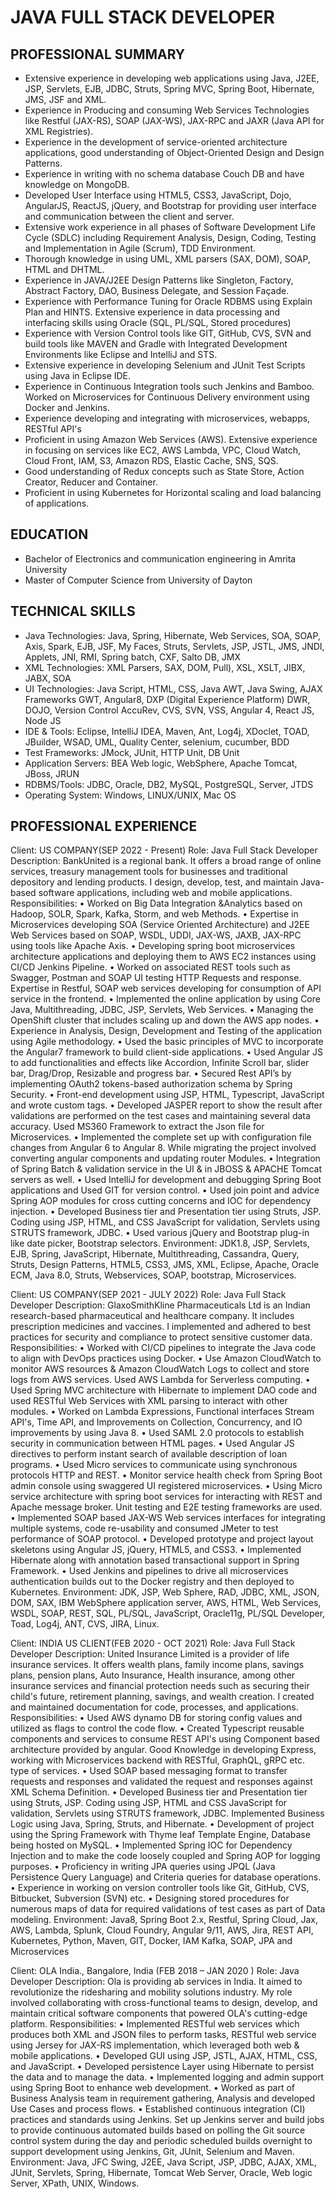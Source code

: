 # JAVA FULL STACK DEVELOPER





## PROFESSIONAL SUMMARY
- Extensive experience in developing web applications using Java, J2EE, JSP, Servlets, EJB, JDBC, Struts, Spring MVC, Spring Boot, Hibernate, JMS, JSF and XML. 
-	Experience in Producing and consuming Web Services Technologies like Restful (JAX-RS), SOAP (JAX-WS), JAX-RPC and JAXR (Java API for XML Registries).
-	Experience in the development of service-oriented architecture applications, good understanding of Object-Oriented Design and Design Patterns.
-	Experience in writing with no schema database Couch DB and have knowledge on MongoDB.
-	Developed User Interface using HTML5, CSS3, JavaScript, Dojo, AngularJS, ReactJS, jQuery, and Bootstrap for providing user interface and communication between the client and server.
-	Extensive work experience in all phases of Software Development Life Cycle (SDLC) including Requirement Analysis, Design, Coding, Testing and Implementation in Agile (Scrum), TDD Environment.
-	Thorough knowledge in using UML, XML parsers (SAX, DOM), SOAP, HTML and DHTML.
-	Experience in JAVA/J2EE Design Patterns like Singleton, Factory, Abstract Factory, DAO, Business Delegate, and Session Façade.
-	Experience with Performance Tuning for Oracle RDBMS using Explain Plan and HINTS. Extensive experience in data processing and interfacing skills using Oracle (SQL, PL/SQL, Stored procedures)
-	Experience with Version Control tools like GIT, GitHub, CVS, SVN and build tools like MAVEN and Gradle with Integrated Development Environments like Eclipse and IntelliJ and STS.
-	Extensive experience in developing Selenium and JUnit Test Scripts using Java in Eclipse IDE.
-	Experience in Continuous Integration tools such Jenkins and Bamboo. Worked on Microservices for Continuous Delivery environment using Docker and Jenkins.
-	Experience developing and integrating with microservices, webapps, RESTful API's
-	Proficient in using Amazon Web Services (AWS). Extensive experience in focusing on services like EC2, AWS Lambda, VPC, Cloud Watch, Cloud Front, IAM, S3, Amazon RDS, Elastic Cache, SNS, SQS.
-	Good understanding of Redux concepts such as State Store, Action Creator, Reducer and Container.
-	Proficient in using Kubernetes for Horizontal scaling and load balancing of applications.

## EDUCATION
-	Bachelor of Electronics and communication engineering in Amrita University
-	Master of Computer Science from University of Dayton
 
## TECHNICAL SKILLS
- Java Technologies: Java, Spring, Hibernate, Web Services, SOA, SOAP, Axis, Spark, EJB, JSF, My Faces, Struts, Servlets, JSP, JSTL, JMS, JNDI, Applets, JNI, RMI, Spring batch, CXF, Salto DB, JMX
- XML Technologies: XML Parsers, SAX, DOM, Pull), XSL, XSLT, JIBX, JABX, SOA
- UI Technologies: Java Script, HTML, CSS, Java AWT, Java Swing, AJAX Frameworks GWT, Angular8, DXP (Digital Experience Platform) DWR, DOJO, Version Control AccuRev, CVS, SVN, VSS, Angular 4, React JS, Node JS
- IDE & Tools: Eclipse, IntelliJ IDEA, Maven, Ant, Log4j, XDoclet, TOAD, JBuilder, WSAD, UML, Quality Center, selenium, cucumber, BDD
- Test Frameworks: JMock, JUnit, HTTP Unit, DB Unit
- Application Servers: BEA Web logic, WebSphere, Apache Tomcat, JBoss, JRUN
- RDBMS/Tools: JDBC, Oracle, DB2, MySQL, PostgreSQL, Server, JTDS
- Operating System: Windows, LINUX/UNIX, Mac OS

## PROFESSIONAL EXPERIENCE
Client: US COMPANY(SEP 2022 - Present)
Role: Java Full Stack Developer
Description: BankUnited is a regional bank. It offers a broad range of online services, treasury management tools for businesses and traditional depository and lending products. I design, develop, test, and maintain Java-based software applications, including web and mobile applications.
Responsibilities:
•	Worked on Big Data Integration &Analytics based on Hadoop, SOLR, Spark, Kafka, Storm, and web Methods.
•	Expertise in Microservices developing SOA (Service Oriented Architecture) and J2EE Web Services based on SOAP, WSDL, UDDI, JAX-WS, JAXB, JAX-RPC using tools like Apache Axis.
•	Developing spring boot microservices architecture applications and deploying them to AWS EC2 instances using CI/CD Jenkins Pipeline.
•	Worked on associated REST tools such as Swagger, Postman and SOAP UI testing HTTP Requests and response. Expertise in Restful, SOAP web services developing for consumption of API service in the frontend.
•	Implemented the online application by using Core Java, Multithreading, JDBC, JSP, Servlets, Web Services.
•	Managing the OpenShift cluster that includes scaling up and down the AWS app nodes.
•	Experience in Analysis, Design, Development and Testing of the application using Agile methodology.
•	Used the basic principles of MVC to incorporate the Angular7 framework to build client-side applications.
•	Used Angular JS to add functionalities and effects like Accordion, Infinite Scroll bar, slider bar, Drag/Drop, Resizable and progress bar.
•	Secured Rest API’s by implementing OAuth2 tokens-based authorization schema by Spring Security.
•	Front-end development using JSP, HTML, Typescript, JavaScript and wrote custom tags.
•	Developed JASPER report to show the result after validations are performed on the test cases and maintaining several data accuracy. Used MS360 Framework to extract the Json file for Microservices.
•	Implemented the complete set up with configuration file changes from Angular 6 to Angular 8. While migrating the project involved converting angular components and updating router Modules.
•	Integration of Spring Batch & validation service in the UI & in JBOSS & APACHE Tomcat servers as well.
•	Used IntelliJ for development and debugging Spring Boot applications and Used GIT for version control.
•	Used join point and advice Spring AOP modules for cross cutting concerns and IOC for dependency injection.
•	Developed Business tier and Presentation tier using Struts, JSP. Coding using JSP, HTML, and CSS JavaScript for validation, Servlets using STRUTS framework, JDBC.
•	Used various jQuery and Bootstrap plug-in like date picker, Bootstrap selectors.
Environment: JDK1.8, JSP, Servlets, EJB, Spring, JavaScript, Hibernate, Multithreading, Cassandra, Query, Struts, Design Patterns, HTML5, CSS3, JMS, XML, Eclipse, Apache, Oracle ECM, Java 8.0, Struts, Webservices, SOAP, bootstrap, Microservices.

Client: US COMPANY(SEP 2021 - JULY 2022)
Role: Java Full Stack Developer
Description: GlaxoSmithKline Pharmaceuticals Ltd is an Indian research-based pharmaceutical and healthcare company. It includes prescription medicines and vaccines. I implemented and adhered to best practices for security and compliance to protect sensitive customer data.
Responsibilities:
•	Worked with CI/CD pipelines to integrate the Java code to align with DevOps practices using Docker.
•	Use Amazon CloudWatch to monitor AWS resources & Amazon CloudWatch Logs to collect and store logs from AWS services. Used AWS Lambda for Serverless computing.
•	Used Spring MVC architecture with Hibernate to implement DAO code and used RESTful Web Services with XML parsing to interact with other modules.
•	Worked on Lambda Expressions, Functional interfaces Stream API's, Time API, and Improvements on Collection, Concurrency, and IO improvements by using Java 8.
•	Used SAML 2.0 protocols to establish security in communication between HTML pages.
•	Used Angular JS directives to perform instant search of available description of loan programs.
•	Used Micro services to communicate using synchronous protocols HTTP and REST.
•	Monitor service health check from Spring Boot admin console using swaggered UI registered microservices.
•	Using Micro service architecture with spring boot services for interacting with REST and Apache message broker. Unit testing and E2E testing frameworks are used.
•	Implemented SOAP based JAX-WS Web services interfaces for integrating multiple systems, code re-usability and consumed JMeter to test performance of SOAP protocol.
•	Developed prototype and project layout skeletons using Angular JS, jQuery, HTML5, and CSS3.
•	Implemented Hibernate along with annotation based transactional support in Spring Framework.
•	Used Jenkins and pipelines to drive all microservices authentication builds out to the Docker registry and then deployed to Kubernetes.
Environment: JDK, JSP, Web Sphere, RAD, JDBC, XML, JSON, DOM, SAX, IBM WebSphere application server, AWS, HTML, Web Services, WSDL, SOAP, REST, SQL, PL/SQL, JavaScript, Oracle11g, PL/SQL Developer, Toad, Log4j, ANT, CVS, JIRA, Linux.

Client: INDIA US CLIENT(FEB 2020 - OCT 2021)
Role: Java Full Stack Developer
Description: United Insurance Limited is a provider of life insurance services. It offers wealth plans, family income plans, savings plans, pension plans, Auto Insurance, Health insurance, among other insurance services and financial protection needs such as securing their child's future, retirement planning, savings, and wealth creation. I created and maintained documentation for code, processes, and applications.
Responsibilities:
•	Used AWS dynamo DB for storing config values and utilized as flags to control the code flow.
•	Created Typescript reusable components and services to consume REST API's using Component based architecture provided by angular. Good Knowledge in developing Express, working with Microservices backend with RESTful, GraphQL, gRPC etc. type of services.
•	Used SOAP based messaging format to transfer requests and responses and validated the request and responses against XML Schema Definition.
•	Developed Business tier and Presentation tier using Struts, JSP. Coding using JSP, HTML and CSS JavaScript for validation, Servlets using STRUTS framework, JDBC. Implemented Business Logic using Java, Spring, Struts, and Hibernate.
•	Development of project using the Spring Framework with Thyme leaf Template Engine, Database being hosted on MySQL.
•	Implemented Spring IOC for Dependency Injection and to make the code loosely coupled and Spring AOP for logging purposes.
•	Proficiency in writing JPA queries using JPQL (Java Persistence Query Language) and Criteria queries for database operations.
•	Experience in working on version controller tools like Git, GitHub, CVS, Bitbucket, Subversion (SVN) etc.
•	Designing stored procedures for numerous maps of data for required validations of test cases as part of Data modeling.
Environment: Java8, Spring Boot 2.x, Restful, Spring Cloud, Jax, AWS, Lambda, Splunk, Cloud Foundry, Angular 9/11, AWS, Jira, REST API, Kubernetes, Python, Maven, GIT, Docker, IAM Kafka, SOAP, JPA and Microservices

Client: OLA India., Bangalore, India (FEB 2018 – JAN 2020 )
Role: Java Developer
Description: Ola is providing ab services in India. It aimed to revolutionize the ridesharing and mobility solutions industry. My role involved collaborating with cross-functional teams to design, develop, and maintain critical software components that powered OLA's cutting-edge platform.
Responsibilities:
•	Implemented RESTful web services which produces both XML and JSON files to perform tasks, RESTful web service using Jersey for JAX-RS implementation, which leveraged both web & mobile applications.
•	Developed GUI using JSP, JSTL, AJAX, HTML, CSS, and JavaScript.
•	Developed persistence Layer using Hibernate to persist the data and to manage the data.
•	Implemented logging and admin support using Spring Boot to enhance web development.
•	Worked as part of Business Analysis team in requirement gathering, Analysis and developed Use Cases and process flows.
•	Established continuous integration (CI) practices and standards using Jenkins. Set up Jenkins server and build jobs to provide continuous automated builds based on polling the Git source control system during the day and periodic scheduled builds overnight to support development using Jenkins, Git, JUnit, Selenium and Maven.
Environment: Java, JFC Swing, J2EE, Java Script, JSP, JDBC, AJAX, XML, JUnit, Servlets, Spring, Hibernate, Tomcat Web Server, Oracle, Web logic Server, XPath, UNIX, Windows.

